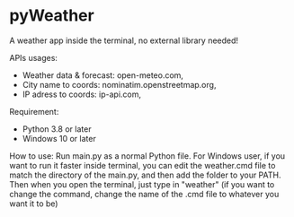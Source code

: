 # pyWeather
A weather app inside the terminal, no external library needed!

APIs usages:
 - Weather data & forecast: open-meteo.com,
 - City name to coords: nominatim.openstreetmap.org,
 - IP adress to coords: ip-api.com,

Requirement:
 - Python 3.8 or later
 - Windows 10 or later

How to use:
 Run main.py as a normal Python file.
 For Windows user, if you want to run it faster inside terminal, you can edit the weather.cmd file to match the directory of the main.py, and then add the folder to your PATH. Then when you open the terminal, just type in "weather" (if you want to change the command, change the name of the .cmd file to whatever you want it to be)
